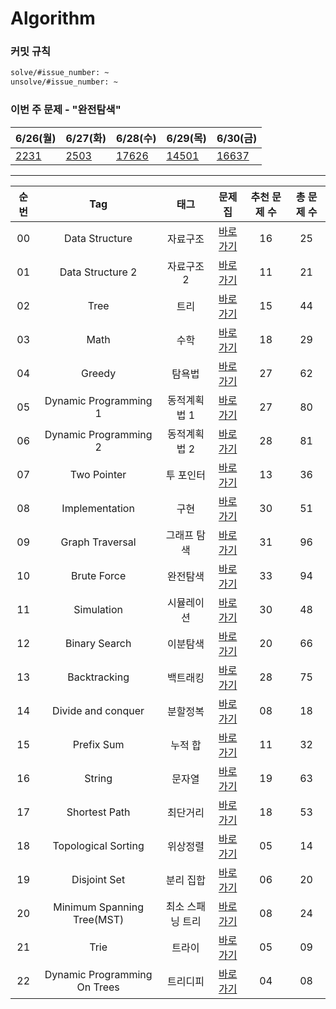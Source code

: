 # Algorithm

### 커밋 규칙

```markdown
solve/#issue_number: ~
unsolve/#issue_number: ~
```

### 이번 주 문제 - "완전탐색"

| 6/26(월) | 6/27(화) | 6/28(수) | 6/29(목) | 6/30(금) |
| --- | --- | --- | --- | --- |
| [2231](https://www.acmicpc.net/problem/2231) | [2503](https://www.acmicpc.net/problem/2503) | [17626](https://www.acmicpc.net/problem/17626) | [14501](https://www.acmicpc.net/problem/14501) | [16637](https://www.acmicpc.net/problem/16637) |


---

| 순번 | Tag                          | 태그                | 문제집    | 추천 문제 수 | 총 문제 수 |
| :--: | :--------------------------: | :-----------------: | :------:  | :---------:  | :------: |
| 00 | Data Structure | 자료구조 | [바로가기](./workbook/자료구조) | 16 | 25 |
| 01 | Data Structure 2 | 자료구조 2 | [바로가기](./workbook/자료구조2) | 11 | 21 |
| 02 | Tree | 트리 | [바로가기](./workbook/트리) | 15 | 44 |
| 03 | Math | 수학 | [바로가기](./workbook/수학) | 18 | 29 | 
| 04 | Greedy | 탐욕법 | [바로가기](./workbook/탐욕) | 27 | 62 | 
| 05 | Dynamic Programming 1 | 동적계획법 1 | [바로가기](./workbook/동적계획법1) | 27 | 80 |
| 06 | Dynamic Programming 2 | 동적계획법 2 | [바로가기](./workbook/동적계획법2) | 28 | 81 | 
| 07 | Two Pointer | 투 포인터 | [바로가기](./workbook/투포인터) | 13 | 36 |
| 08 | Implementation | 구현 | [바로가기](./workbook/구현) | 30 | 51 | 
| 09 | Graph Traversal | 그래프 탐색 | [바로가기](./workbook/그래프탐색) | 31 | 96 |
| 10 | Brute Force | 완전탐색 | [바로가기](./workbook/완전탐색) | 33 | 94 |
| 11 | Simulation | 시뮬레이션 | [바로가기](./workbook/시뮬레이션) | 30 | 48 | 
| 12 | Binary Search | 이분탐색 | [바로가기](./workbook/이분탐색) | 20 | 66 | 
| 13 | Backtracking | 백트래킹 | [바로가기](./workbook/백트래킹) | 28 | 75 | 
| 14 | Divide and conquer | 분할정복 | [바로가기](./workbook/분할정복) | 08 | 18 |
| 15 | Prefix Sum | 누적 합 | [바로가기](./workbook/누적합) | 11 | 32 | 
| 16 | String | 문자열 | [바로가기](./workbook/문자열) | 19 | 63 | 
| 17 | Shortest Path | 최단거리 | [바로가기](./workbook/최단거리) | 18 | 53 | 
| 18 | Topological Sorting | 위상정렬 | [바로가기](./workbook/위상정렬) | 05 | 14 | 
| 19 | Disjoint Set | 분리 집합 | [바로가기](./workbook/분리집합) | 06 | 20 | 
| 20 | Minimum Spanning Tree(MST) | 최소 스패닝 트리 | [바로가기](./workbook/최소스패닝트리) | 08 | 24 | 
| 21 | Trie | 트라이 | [바로가기](./workbook/트라이) | 05 | 09 | ![status][Doing] |
| 22 | Dynamic Programming On Trees | 트리디피 | [바로가기](./workbook/트리디피) | 04 | 08 | 
